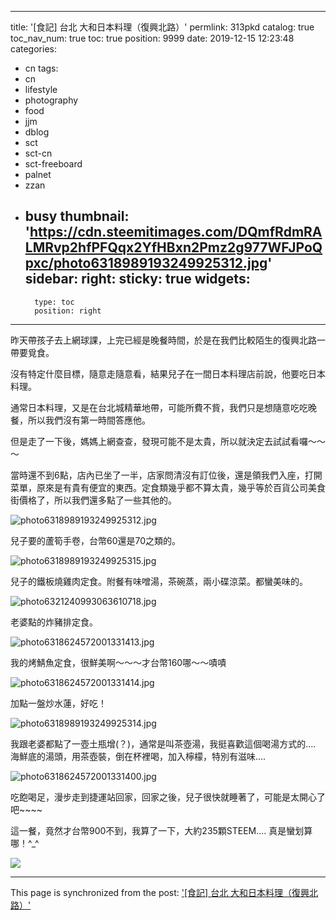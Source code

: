 
---
title: '[食記] 台北 大和日本料理（復興北路）'
permlink: 313pkd
catalog: true
toc_nav_num: true
toc: true
position: 9999
date: 2019-12-15 12:23:48
categories:
- cn
tags:
- cn
- lifestyle
- photography
- food
- jjm
- dblog
- sct
- sct-cn
- sct-freeboard
- palnet
- zzan
- busy
thumbnail: 'https://cdn.steemitimages.com/DQmfRdmRALMRvp2hfPFQqx2YfHBxn2Pmz2g977WFJPoQpxc/photo6318989193249925312.jpg'
sidebar:
    right:
        sticky: true
widgets:
    -
        type: toc
        position: right
---


昨天帶孩子去上網球課，上完已經是晚餐時間，於是在我們比較陌生的復興北路一帶要覓食。

沒有特定什麼目標，隨意走隨意看，結果兒子在一間日本料理店前說，他要吃日本料理。

通常日本料理，又是在台北城精華地帶，可能所費不貲，我們只是想隨意吃吃晚餐，所以我們沒有第一時間答應他。

但是走了一下後，媽媽上網查查，發現可能不是太貴，所以就決定去試試看囉～～～

當時還不到6點，店內已坐了一半，店家問清沒有訂位後，還是領我們入座，打開菜單，原來是有貴有便宜的東西。定食類幾乎都不算太貴，幾乎等於百貨公司美食街價格了，所以我們還多點了一些其他的。

![photo6318989193249925312.jpg](https://cdn.steemitimages.com/DQmfRdmRALMRvp2hfPFQqx2YfHBxn2Pmz2g977WFJPoQpxc/photo6318989193249925312.jpg)

兒子要的蘆筍手卷，台幣60還是70之類的。

![photo6318989193249925315.jpg](https://cdn.steemitimages.com/DQmZaSJqBLVTwQjygqoojVpUUEf5pngg2HPmXaYHw92GMxE/photo6318989193249925315.jpg)

兒子的鐵板燒雞肉定食。附餐有味噌湯，茶碗蒸，兩小碟涼菜。都蠻美味的。

![photo6321240993063610718.jpg](https://cdn.steemitimages.com/DQmcCbhzcGFCeQCDaWeLXtUE9RkCZxG2WNF4jmDgN6zHpbW/photo6321240993063610718.jpg)

老婆點的炸豬排定食。

![photo6318624572001331413.jpg](https://cdn.steemitimages.com/DQmSxxP2k3ehtQJ2gmWWsGcyCKthnjxsjkPiCoDdcnHu2QH/photo6318624572001331413.jpg)

我的烤鯖魚定食，很鮮美啊～～～才台幣160哪～～嘖嘖

![photo6318624572001331414.jpg](https://cdn.steemitimages.com/DQmZ94adrZnmVLKL7CDqc6jFDTgjKX1T6RU3MiYU9PKGGvf/photo6318624572001331414.jpg)

加點一盤炒水蓮，好吃！

![photo6318989193249925314.jpg](https://cdn.steemitimages.com/DQmZ3AMPAswvMEcTtrdZZovtornrJMsLeBdJRpBqMK4Gmyv/photo6318989193249925314.jpg)

我跟老婆都點了一壺土瓶增(？)，通常是叫茶壺湯，我挺喜歡這個喝湯方式的.... 海鮮底的湯頭，用茶壺裝，倒在杯裡喝，加入檸檬，特別有滋味....

![photo6318624572001331400.jpg](https://cdn.steemitimages.com/DQmNjhBbH5V8Uftzq4XJGQhwQnD9noxbMxMB1TXaGPrZKhZ/photo6318624572001331400.jpg)

吃飽喝足，漫步走到捷運站回家，回家之後，兒子很快就睡著了，可能是太開心了吧~~~~

這一餐，竟然才台幣900不到，我算了一下，大約235顆STEEM.... 真是蠻划算哪！^_^

![](https://cdn.steemitimages.com/DQmVgtGkjk2EHxkPVxCtexzXoeFPHtqnMNdK4Dmh8T7s2iW/image.png)

- - -

This page is synchronized from the post: ['[食記] 台北 大和日本料理（復興北路）'](https://steemit.com/@deanliu/313pkd)
